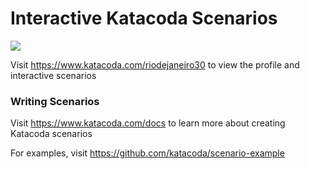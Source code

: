# Interactive Katacoda Scenarios

[![](http://shields.katacoda.com/katacoda/riodejaneiro30/count.svg)](https://www.katacoda.com/riodejaneiro30 "Get your profile on Katacoda.com")

Visit https://www.katacoda.com/riodejaneiro30 to view the profile and interactive scenarios

### Writing Scenarios
Visit https://www.katacoda.com/docs to learn more about creating Katacoda scenarios

For examples, visit https://github.com/katacoda/scenario-example

